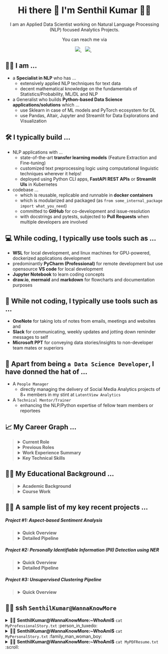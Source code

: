 <h1 align='center'>
  Hi there 👋 I'm Senthil Kumar 👨‍💻
</h1>

<p align='center'>
  I am an Applied Data Scientist working on Natural Language Processing (NLP) focused Analytics Projects.
</p>

<p align='center'>
  You can reach me via
</p>

<p align='center'>
  <a href="https://www.linkedin.com/in/senthilkumarm1901/">
    <img src="https://img.shields.io/badge/-/in/senthilkumarm1901/-blue?&style=for-the-badge&logo=linkedin&logoColor=white" />
  </a>&nbsp;&nbsp;
  <a href="mailto:senthilkumar.m1901@gmail.com">
    <img src="https://img.shields.io/badge/-senthilkumar.m1901@gmail.com-c14438?style=for-the-badge&logo=Gmail&logoColor=white&link=mailto:senthilkumar.m1901@gmail.com" />        
  </a>&nbsp;&nbsp;

</p>

## :man_in_tuxedo: I am ...

   - a **Specialist in NLP** who has ...
       - extensively applied NLP techniques for text data 
       - decent mathematical knowledge on the fundamentals of Statistics/Probability, ML/DL and NLP
   - a Generalist who builds **Python-based Data Science applications/solutions** which ...
       - use Sklearn in case of ML models and PyTorch ecosystem for DL
       - use Pandas, Altair, Jupyter and Streamlit for Data Explorations and Visualization

## :hammer_and_wrench: I typically build ...

   - NLP applications with ...
       - state-of-the-art **transfer learning models** (Feature Extraction and Fine-tuning)
       - customized text preprocessing logic using computational linguistic techniques wherever it helps!
       - deployed using Python CLI apps, **FastAPI REST APIs** or **Streamlit UIs** in Kubernetes
   - codebase ...
       - which is reusable, replicable and runnable in **docker containers**
       - which is modularized and packaged (as `from some_internal_package import what_you_need`)
       - committed to **GitHub** for co-development and issue-resolution
       - with docstrings and pytests, subjected to **Pull Requests** when multiple developers are involved

## :computer: While coding, I typically use tools such as ...

   - **WSL** for local development, and linux machines for GPU-powered, dockerized applications development
   - predominantly **PyCharm (Professional)** for remote development but use opensource **VS code** for local development
   - **Jupyter Notebook** to learn coding concepts 
   - **draw.io**, **mermaid** and **markdown** for flowcharts and documentation purposes

## :bow_and_arrow: While not coding, I typically use tools such as ...

   - **OneNote** for taking lots of notes from emails, meetings and websites and  
   - **Slack** for communicating, weekly updates and jotting down reminder messages to self
   - **Microsoft PPT** for conveying data stories/insights to non-developer team mates or superiors

## :bearded_person: Apart from being `a Data Science Developer`, I have donned the hat of ...

   - A `People Manager` 
       - directly managing the delivery of Social Media Analytics projects of 8+ members in my stint at `LatentView Analytics` 
   - A `Technical Mentor/Trainer`
       - enhancing the NLP/Python expertise of fellow team members or reportees 

## :chart_with_upwards_trend: My Career Graph ...

<blockquote>
	
    
<details> <summary> <b>Current Role</b> </summary>

<br>
	
   - Since May'18, I have been working in data science `NLP projects` at <i><b>Ford Analytics Division</i></b> <br> 
   - Worked for teams such as Artificial Intelligence Advancement Center, Customer Experience and Operations Analytics

</details>

<details> <summary> <b>Previous Roles</b> </summary>

<br>
	
   - For 4 years, I had offered `Social Media Analytics` and Text Analysis solutions to a F100 Tech client of <i><b>LatentView Analytics</b></i> <br>
   - In the first 4 years of my career, I had worked in Market Research domain. 

</details>

<details> <summary> <b>Work Experience Summary</b> </summary>

<br>

   - Total Experience: 11+ Years | 2010 - Present <br>
   - NLP Experience: 7+ Years | 2014 - Present <br>
   - Market Research Experience: 4 Years | 2010 - 2014 <br>

	
	| Company            | Designation                               | Timeline         |
	|--------------------|-------------------------------------------|------------------|
	| Ford Motor Company | Deputy Manager                            | Nov'19 - Present |
	|                    | Senior Analyst                            | May'18 - Oct'19  |
	| LatentView         | Assistant Manager                         | Oct'16 - Apr'18  |
	|                    | Senior Analyst                            | Apr'14 - Sep'16  |
	| CapGemini          | Senior Consultant                         | Jan'14 - Mar'14  |
	| Beroe              | Analyst<br>Senior Analyst<br>Lead Analyst | Jul'10 - Dec'13  |
	
</details>

<details> <summary> <b>Key Technical Skills</b> </summary>

<br>
	
- Python | NLP via Rules, Linguistics and ML Techniques | Deep Learning for NLP | ML Projects Execution



	|                  | `Extensively Used`                                                                                                                                                                                                                                                                                                                                                                                                                                                                                                                                                                                 | `Working Knowledge`                                                                                                                                                                                                                                                                                                                                                                                                                                |
	|------------------|----------------------------------------------------------------------------------------------------------------------------------------------------------------------------------------------------------------------------------------------------------------------------------------------------------------------------------------------------------------------------------------------------------------------------------------------------------------------------------------------------------------------------------------------------------------------------------------------------|----------------------------------------------------------------------------------------------------------------------------------------------------------------------------------------------------------------------------------------------------------------------------------------------------------------------------------------------------------------------------------------------------------------------------------------------------|
	| Tools             | ![Python](https://img.shields.io/badge/Python-3776AB?style=for-the-badge=white) ![Git](https://img.shields.io/badge/GitHub-100000?style=for-the-badge=white) <br> ![Shell](https://img.shields.io/badge/Linux/WSL-121011?style=for-the-badge=white) ![Markdown](https://img.shields.io/badge/Markdown-000000?style=for-the-badge=white) <br> ![Jupyter](https://img.shields.io/badge/Jupyter-F37626.svg?&style=for-the-badge=white) ![PyCharm](https://img.shields.io/badge/pycharm-143?style=for-the-badge=green) ![Docker](https://img.shields.io/badge/-Docker-green?style=for-the-badge=white) | ![Kubernetes](https://img.shields.io/badge/-Kubernetes-blue?style=for-the-badge=white) ![Poetry](https://img.shields.io/badge/-Poetry-brown?style=for-the-badge=white) ![Venv](https://img.shields.io/badge/-Venv-black?style=for-the-badge=white) ![Conda](https://img.shields.io/badge/-Conda-orange?style=for-the-badge=white)                                                                                                                  |
	| Python Libraries | ![SpaCy](https://img.shields.io/badge/-SpaCy-green?style=for-the-badge=white) ![HuggingFace Transformers](https://img.shields.io/badge/-Transformers-blue?style=for-the-badge=white) <br> ![PyTorch](https://img.shields.io/badge/-PyTorch-brown?style=for-the-badge=white) ![Pandas](https://img.shields.io/badge/-Pandas-black?style=for-the-badge=white)<br> ![regex](https://img.shields.io/badge/-RegEx-orange?style=for-the-badge=white) ![sklearn](https://img.shields.io/badge/-Sklearn-orange?style=for-the-badge=white)<br>                                                              | ![PySpark](https://img.shields.io/badge/-PySpark-green?style=for-the-badge=white) ![Altair/Seaborn](https://img.shields.io/badge/-Seaborn/Altair-blue?style=for-the-badge=white)<br> ![GenSim](https://img.shields.io/badge/-GenSim-brown?style=for-the-badge=white) ![FastAPI](https://img.shields.io/badge/-FastAPI-orange?style=for-the-badge=white) ![Streamlit](https://img.shields.io/badge/-Streamlit-yellow?style=for-the-badge=black)<br> |

</details>
	
</blockquote>
	

## :man_student: My Educational Background ...

<blockquote>
<details> <summary> <b>Academic Background</b> </summary>

<br>
	
   - B.E. Madras Institute of Technology, 8.6 CGPA | 2006 - 2010
   - State topper in State-level Eng. Entrance Exam | 2006
   - Twelfth Grade - 95% | 2006 ; Tenth Grade - 92% | 2004

</details>
	
<details> <summary> <b>Course Work</b> </summary>

<br> 

- `Google Cloud Platform Big Data and Machine Learning Fundamentals`| **Coursera-GCP** | Apr 2021 <br>
- 5 course `DeepLearning` Specialization | **Coursera-Deeplearning.ai** | Nov'18 - May'19 <br>
- Applied ML and Applied Text Mining Courses | **Coursera-University of Michigan** | Dec'17 - Jan'18 <br>
- Stanford Online Certification Course on SQL | **Stanford University Online** | 2015
	
</details>
	
</blockquote>

## :office_worker: A sample list of my key recent projects ... 

##### Project #1: Aspect-based Sentiment Analysis
	
<blockquote>
 <details>
	 <summary> <b>Quick Overview </b> </summary>

<br> 
	 
|     Item                 |     Description                                                                                                                                                                                                                                           |
|--------------------------|-----------------------------------------------------------------------------------------------------------------------------------------------------------------------------------------------------------------------------------------------------------|
|     **Project Objective**    |                To build reusable **Sequence Text Classification ML Pipeline** <br>To convert Text --> **(Aspect, Sentiment)** pairs                                                                                                              |
|      **Example I/P**<br>(a madeup example)         |     (**comment_id**, **comment**)<br> ⬇️ ⬇️ ⬇️ <br> (23, "The representative   who initially spoke with was very understanding but the dealer whom I was   transferred to later was rude and unhelpful. We were happy to have got a free   car wash however the service for just an oil change is too long.")     | 
|      **Example O/P**         |     (**comment_id**, **sentence_start**, **sentence_end**, **sentence**, **Predicted_Aspect**, **Predicted_Sentiment**)<br> ⬇️ ⬇️ ⬇️ <br> (23,0,W, "The representative who initially spoke with was very understanding",`Contact_Center_Agent`,`Positive`)<br><br>(23,W+1,X,"but the dealer whom I was transferred to later was rude and unhelpful",`Dealer`,`Negative`)<br><br>(23,X+1,Y,"We were happy to have got a free car wash",`Car Wash`,`Positive`)<br><br>(23,Y+1,Z,"however the service for just an oil change is too long.",`Service_Timeliness`,`Negative`)<br><br>Legend: W, X, Y, and Z referring to token character indices | 
|     **Business/Technical<br> Benefits**   |    <ul><li>Our repo and its codes were used to build *30+ different Text Classification Models* <br>using the same ML pipeline/framework where each model had 20-30 classes to predict</li><li>Our repo's framework and models warranted far less human annotated data (than using a typical ML model)</li></ul>|	
|     **Key Tools & Libraries**    |                ![Python](https://img.shields.io/badge/-Python-green?style=for-the-badge=white) ![PySpark](https://img.shields.io/badge/-PySpark-green?style=for-the-badge=white) ![HuggingFace Transformers](https://img.shields.io/badge/-Transformers-blue?style=for-the-badge=white) ![SpaCy](https://img.shields.io/badge/-SpaCy-green?style=for-the-badge=white) ![PyTorch](https://img.shields.io/badge/-PyTorch-brown?style=for-the-badge=white) ![TFHub](https://img.shields.io/badge/-PySpark-green?style=for-the-badge=white)  ![Docker](https://img.shields.io/badge/-Docker-green?style=for-the-badge=white)                                                                                                               |
	
 </details>

 <details>
	 <summary> <b>Detailed Pipeline </b> </summary>
	 
 <br>
	 
 ![](images/proj1_model_training_image.png)
	 
  <details><summary>*Text2Embedding Sub-pipeline</summary>
 
  ![sub-pipeline1](images/proj1_text2embedding_image.png)

  </details>

  <details><summary>*Efficient Annotation Sub-pipeline</summary>
 
  ![sub-pipeline1](images/proj1_efficient_annotation_image.png)
 
  </details>
  
 </details>
</blockquote>
	
##### Project #2: Personally Identifiable Information (PII) Detection using NER
	
<blockquote>
 <details>
	 <summary> <b>Quick Overview </b> </summary>

<br> 
	 
|     Item                 |     Description                                                                                                                                                                                                                                           |
|--------------------------|-----------------------------------------------------------------------------------------------------------------------------------------------------------------------------------------------------------------------------------------------------------|
|     **Project Objective**   |       - To replace PII in text data<br> - To build a Named Entity Recognition (NER) system that can detect PII in text comments |
|      **Example I/P** <br>(a madeup example)       |   Please drop my 2019 Focus after service to 2109 Hershell Hollow Road, Nashville, Tennesse. You can reach me at +1 854-789-1234 or gary_kirsten1978@gmail.com - Gary Kirsten  | 
|      **Example O/P**         |  Please drop my `{{MODEL_YEAR}}` `{{NAMEPLATE}}` after service to `{{ADDRESS}}`. You can reach me at `{{PHONE_NUMBER}}` or `{{EMAIL}}` - `{{PERSON_NAME}}`    | 
|     **Business/Technical<br> Benefits**    |   <ul><li>PII Annonymization can aid in less restricted use of the data</li><li>Spacy's Roberta-base Model circumvented the truncation restriction of the transformers max sequence length problem. Refer [Link](https://spacy.io/api/transformer#span_getters)</li></ul>|	
|     **Key Tools & Libraries**    |  ![Python](https://img.shields.io/badge/-Python-green?style=for-the-badge=white) ![HuggingFace Transformers](https://img.shields.io/badge/-Transformers-blue?style=for-the-badge=white) ![SpaCy](https://img.shields.io/badge/-SpaCy-green?style=for-the-badge=white) ![Poetry](https://img.shields.io/badge/-Poetry-brown?style=for-the-badge=white) ![Docker](https://img.shields.io/badge/-Docker-green?style=for-the-badge=white) ![Kubernetes](https://img.shields.io/badge/-Kubernetes-blue?style=for-the-badge=white) ![FastAPI](https://img.shields.io/badge/-FastAPI-orange?style=for-the-badge=white)                                                                                                                             |
	 
 </details>

 <details>
	 <summary> <b>Detailed Pipeline </b> </summary>
 	 
 ![](images/proj2_pii_ner_training_image.png)	 
 
 </details>
</blockquote>

##### Project #3: Unsupervised Clustering Pipeline
	
<blockquote>
 <details>
	 <summary> <b>Quick Overview </b> </summary>

<br> 
	 
|     Item                 |     Description                                                                                                                                                                                                                                           |
|--------------------------|-----------------------------------------------------------------------------------------------------------------------------------------------------------------------------------------------------------------------------------------------------------|
|     **Project Objective**   |  <ul><li>To derive actionable insights faster from unlabeled text corpus using unsupervised clustering techniques</li></ul>   |
|     **Overall Methodology**   |   <li>Is the text corpus ~ corpora like `Wiki`,`Brown Corpus`, `Web Forum discussions` <br> or such generic test used for pre-training Transfer learning (TL) models?<ul><li>Yes: <b>TL-based Embedding & Hard Clustering</b></li><li>No, it is a <b>domain-specific data</b> <br>uncommon to find anything similar in open-source datasets <br>(e.g.: Technician logs, domain-specific survey):<br>Employ the best of Traditional Embedding and Topic Modeling</li></ul></li> |
|     Methodology1:<br>**DL-based Sentence Embedding AND Hard Clustering**    | <ul><li><b>TL-based Embedding & Hard Clustering</b>:<ul><li><b>Embedding</b>: Any Sentence Embedding technique<ul><li>InferSent</li><li>SentenceBERT</li><li>Universal Sentence Coder(used in my proj)</li><li>Any other</li></ul></li><li><b>Search</b>: Approx. Nearest Neighbours (ANNoy) on top of Embedding</li><li><b>Clustering</b>: KMeans OR HDBSCAN</li></ul></li></ul> |
|     Methodology2:<br>**Traditional Embedding AND <br> Topic Modeling**    | <ul><li><b>Domain-specific Data</b>:<ul><li><b>Simple-but-Effective (arguable) Traditional Embedding Used</b>:<ul><li>Custom Vectorizer Pipeline<ul><li>Spacy-tokenized</li><li>Lemmatized</li><li>TF-IDF Vectorizor</li></ul></li></li></ul><li><b>Topic Modeling Variants We Used:</b><ul><li>Simple LDA</li><li>Semi-supervised or Guided or Seeded LDA</li></ul></li><li><b>pyLDAvis Visualization</b><ul><li>Inter-topic Distance Map & Topic Occurence Freq</li><li>per-Topic Word Distribution</li></ul></li></ul></li></ul> |
|     **Key Tools & Libraries**    |  ![Python](https://img.shields.io/badge/-Python-green?style=for-the-badge=white) ![HuggingFace Transformers](https://img.shields.io/badge/-Transformers-blue?style=for-the-badge=white) ![SpaCy](https://img.shields.io/badge/-SpaCy-green?style=for-the-badge=white) ![Docker](https://img.shields.io/badge/-Docker-green?style=for-the-badge=white) ![Kubernetes](https://img.shields.io/badge/-Kubernetes-blue?style=for-the-badge=white) ![Streamlit](https://img.shields.io/badge/-Streamlit-yellow?style=for-the-badge=black)                                                                                                                             |
</details>
</blockquote>



## 👨‍💻 ssh `SenthilKumar@WannaKnowMore` 

<details><summary> 👨‍💻 <b>SenthilKumar@WannaKnowMore:~WhoAmI$</b> <code>cat MyProfessionalStory.txt</code> :person_in_tuxedo: </summary>

<blockquote>
  
<details> <summary>How did I start my career?  </summary>

<br>
  
- Back in July 2010, I had started out providing customized Market Research (MR) in my first 4 years of my career. 
  - Simply put, it was a `no-code work` 
       - involving cold-calling, speaking to experts and reading a lot of secondary research material 
       - to write actionable procurement intelligence reports . 
  - This first job, right after my engineering undergraduation, 
       - had taught me the importance of tough-to-learn soft skills 
       - especially in communication be it written, one-on-one, cold-calling, team presentations and many more. 

</details>

<details> <summary>When did I transition to NLP?  </summary>

<br>
  
- Since 2014, I have been in the field of Data Science, and the romance has not died down yet :). 
- Largely because of the interesting NLP opportunities that landed my way. <br>
- I had primarily worked on `Social Media Analytics` at `LatentView` from 2014 to 2018 where <br> 
    - I had aided my F100 tech major client to effectively use social media insights in their marketing decisions
- Since May 2018, as a Data Scientist at Ford,
    - my technical learnings in ML/DL and NLP have been on an upward trend! 

</details>

    
<details> <summary> What are my mottos?  </summary>

<br>
  
  Striving to follow the below mottos for professional betterment: <br> 
  - To keep **upskilling my technical knowledge** 
      - Firmly believe there are **Miles to go before I sleep** <br> 
  - To bring **the best collaborative, transparent and importantly humble self in my interactions** with colleagues/friends, 
      - This is so that trust is enabled, long-term partnerships are forged and great results are achieved <br>
   - To **stand on the shoulders of the giants of open source** 
      - In other words, be **applied practitioner** first, and not try to reinvent the wheel unless it has some learning/business benefit 
  </details>

</blockquote>
</details>

<details><summary> 👨‍💻 <b>SenthilKumar@WannaKnowMore:~WhoAmI$</b> <code>cat MyPersonalStory.txt</code> :family_man_woman_boy: </summary>
<blockquote>

<details> <summary> My Small World  </summary>
 
 <br>
  
  - I am here working happily in the Data Science field largely because of the sacrifice & guidance of my `wife` . 
      - She guided my transition from Market Research to Data Science. She is a fellow analytics professional too <br>
      - She is on a break to take care of our possibly autistic todler son. <br>
      - I am cognizant of this privilege that I am enjoying (me being able to work when she couldn't). <br>
      - It has been particularly exacerbated by covid situation and personal losses <br>

 - Speaking of my `son` <br> 
      - He is the apple of my eye <br>
      - He seems to have exemplary memory, well beyond his age! (possibly biased opinion 🙂)   
      - He grasps abstract things like shapes, numbers, letters, and words faster
      - He could be in some autism spectrum (slower learning in social skills compared to kids of his age) <br>
            - With my wife's leadership we diagnosed it early and <br>
            - Hopefully we are acting on it early before it becoming too noticeable 
  
</details>


<details> <summary> My Interests  </summary>

  <br>
  
  - For last 2 years, I have spent (okay, wasted!) a lot of time on many must-watch TV series. Some iconic I must say. <br>
      - My favorite genres: Sci-Fi, Comics, Legal/Medical thrillers and anything out of this world <br>
  - My favorites among novels include many mythology fictional writings <br>
  - An ardent tea lover! 

</details>
</blockquote>
</details>

<details><summary> 👨‍💻 <b>SenthilKumar@WannaKnowMore:~WhoAmI$</b> <code>cat MyPDFResume.txt</code> :scroll: </summary>

<blockquote>
   
- Here is my [résumé](https://github.com/senthilkumarm1901/senthilkumarm1901/blob/main/Senthil_Kumar_Resume.pdf) in pdf <br>

     [<img src="resume_snapshot_github.jpg" alt="Resume" width="150" height="250">](https://github.com/senthilkumarm1901/senthilkumarm1901/blob/main/Senthil_Kumar_Resume.pdf)
'
</blockquote>
</details>
